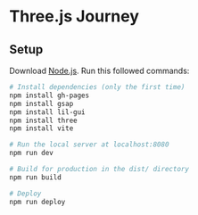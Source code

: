 # Three.js Journey

## Setup
Download [Node.js](https://nodejs.org/en/download/).
Run this followed commands:

``` bash
# Install dependencies (only the first time)
npm install gh-pages
npm install gsap
npm install lil-gui
npm install three
npm install vite

# Run the local server at localhost:8080
npm run dev

# Build for production in the dist/ directory
npm run build

# Deploy
npm run deploy
```
